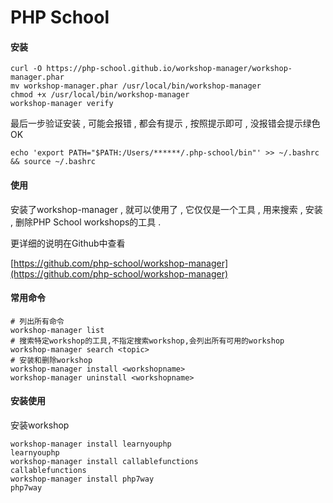 # PHP School

#### 安装

```
curl -O https://php-school.github.io/workshop-manager/workshop-manager.phar
mv workshop-manager.phar /usr/local/bin/workshop-manager
chmod +x /usr/local/bin/workshop-manager
workshop-manager verify
```

最后一步验证安装 , 可能会报错 , 都会有提示 , 按照提示即可 , 没报错会提示绿色OK

```
echo 'export PATH="$PATH:/Users/******/.php-school/bin"' >> ~/.bashrc && source ~/.bashrc
```

#### 使用

安装了workshop-manager , 就可以使用了 , 它仅仅是一个工具 , 用来搜索 , 安装 , 删除PHP School workshops的工具 .

更详细的说明在Github中查看

[https://github.com/php-school/workshop-manager](https://github.com/php-school/workshop-manager)

#### 常用命令

```
# 列出所有命令
workshop-manager list
# 搜索特定workshop的工具,不指定搜索workshop,会列出所有可用的workshop
workshop-manager search <topic>
# 安装和删除workshop
workshop-manager install <workshopname>
workshop-manager uninstall <workshopname>
```

#### 安装使用

安装workshop

```
workshop-manager install learnyouphp
learnyouphp
workshop-manager install callablefunctions
callablefunctions
workshop-manager install php7way
php7way
```



